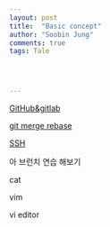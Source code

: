 ```yaml
---
layout: post
title:  "Basic concept"
author: "Soobin Jung"
comments: true
tags: Tale




---
```


[GitHub&gitlab](https://medium.com/@_diana_lee/github-gitlab%EC%9C%BC%EB%A1%9C-%ED%98%91%EC%97%85%ED%95%98%EB%8A%94-%ED%95%9C%EA%B0%80%EC%A7%80-%EB%B0%A9%EB%B2%95-feature-branch-workflow-9034441cf285)

[git merge rebase](https://brunch.co.kr/@anonymdevoo/7)

[SSH](https://baked-corn.tistory.com/52)

아 브런치 연습 해보기

cat

vim

vi editor